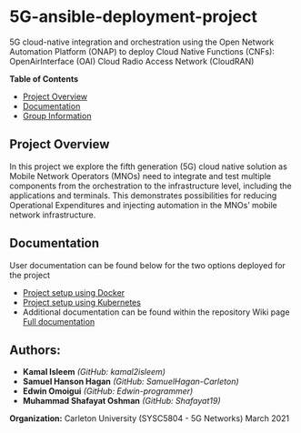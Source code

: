 # 5G-ansible-deployment-project
5G cloud-native integration and orchestration using the Open Network Automation Platform (ONAP) to deploy Cloud Native Functions (CNFs): OpenAirInterface (OAI) Cloud Radio Access Network (CloudRAN)

**Table of Contents**

- [Project Overview](#project-overview)
- [Documentation](#documentation)
- [Group Information](#group-information)

## Project Overview

In this project we explore the fifth generation (5G) cloud native solution as Mobile Network Operators (MNOs) need to integrate and test multiple components from the orchestration to the infrastructure level, including the applications and terminals. This demonstrates possibilities for reducing Operational Expenditures and injecting automation in the MNOs’ mobile network infrastructure.

## Documentation

User documentation can be found below for the two options deployed for the project
- [Project setup using Docker](https://github.com/Edwin-programmer/Project5G-ansible-deployment/tree/main/Docker%20deployment/README.md)
- [Project setup using Kubernetes](https://github.com/Edwin-programmer/Project5G-ansible-deployment/tree/main/Kubernetes%20deployment/README.md)
- Additional documentation can be found within the repository Wiki page  [Full documentation](https://github.com/Edwin-programmer/Project5G-ansible-deployment/wiki)
        
## Authors:
- **Kamal Isleem** _(GitHub: kamal2isleem)_
- **Samuel Hanson Hagan** _(GitHub: SamuelHagan-Carleton)_
- **Edwin Omoigui** _(GitHub: Edwin-programmer)_
- **Muhammad Shafayat Oshman** _(GitHub: Shafayat19)_

**Organization:** Carleton University (SYSC5804 - 5G Networks) March 2021 
